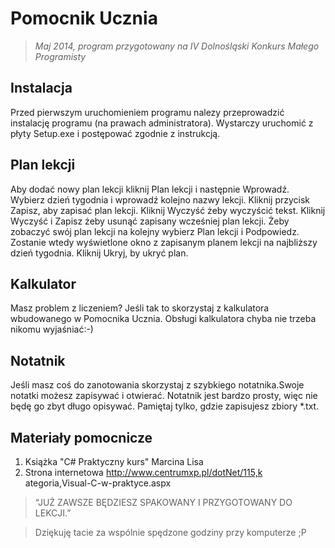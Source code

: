 Pomocnik Ucznia
===========================

>*Maj 2014, program przygotowany na IV Dolnośląski Konkurs Małego Programisty*

Instalacja
-------------------------
Przed pierwszym uruchomieniem programu
nalezy przeprowadzić instalację programu (na
prawach administratora). Wystarczy uruchomić
z płyty Setup.exe i postępować zgodnie z
instrukcją.

Plan lekcji
-------------------------
Aby dodać nowy plan lekcji kliknij Plan lekcji i
następnie Wprowadź.
Wybierz dzień tygodnia i wprowadź kolejno
nazwy lekcji.
Kliknij przycisk Zapisz, aby zapisać plan lekcji.
Kliknij Wyczyść żeby wyczyścić tekst.
Kliknij Wyczyść i Zapisz żeby usunąć zapisany
wcześniej plan lekcji.
Żeby zobaczyć swój plan lekcji na kolejny
wybierz Plan lekcji i Podpowiedz.
Zostanie wtedy wyświetlone okno z zapisanym
planem lekcji na najbliższy dzień tygodnia.
Kliknij Ukryj, by ukryć plan.

Kalkulator
-------------------------
Masz problem z liczeniem?
Jeśli tak to skorzystaj z kalkulatora
wbudowanego w Pomocnika Ucznia.
Obsługi kalkulatora chyba nie trzeba nikomu
wyjaśniać:-)

Notatnik
-------------------------
Jeśli masz coś do zanotowania skorzystaj
z szybkiego notatnika.Swoje notatki możesz
zapisywać i otwierać. Notatnik jest bardzo
prosty, więc nie będę go zbyt długo opisywać.
Pamiętaj tylko, gdzie zapisujesz zbiory *.txt.

Materiały pomocnicze
-------------------------
1. Książka "C# Praktyczny kurs" Marcina Lisa
2. Strona internetowa
http://www.centrumxp.pl/dotNet/115,k
ategoria,Visual-C-w-praktyce.aspx

>“JUŻ ZAWSZE BĘDZIESZ
>SPAKOWANY
>I PRZYGOTOWANY DO
>LEKCJI.”

>Dziękuję tacie za wspólnie spędzone godziny przy komputerze ;P
